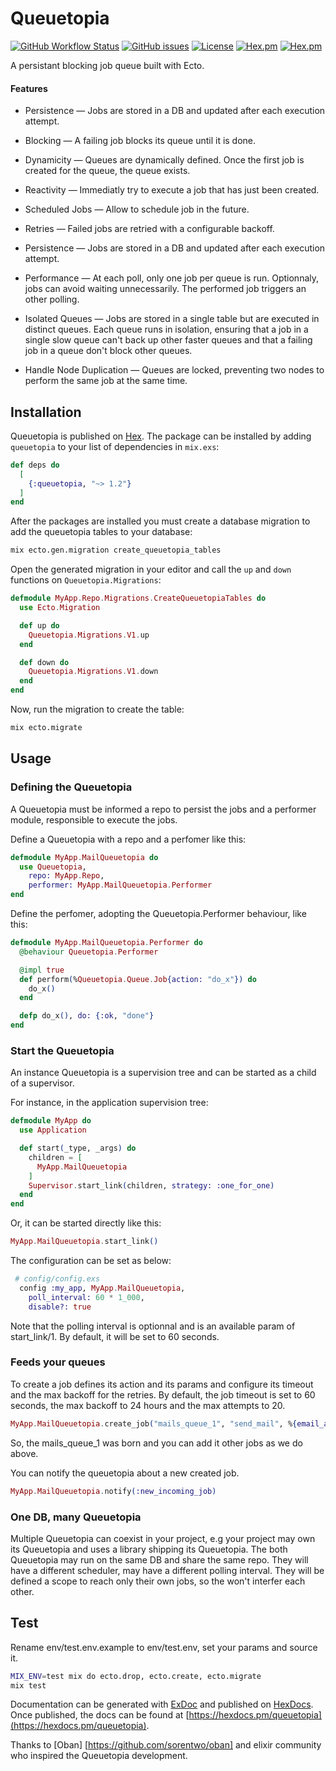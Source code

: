 # Queuetopia

[![GitHub Workflow Status](https://img.shields.io/github/workflow/status/annatel/queuetopia/CI?cacheSeconds=3600&style=flat-square)](https://github.com/annatel/queuetopia/actions) [![GitHub issues](https://img.shields.io/github/issues-raw/annatel/queuetopia?style=flat-square&cacheSeconds=3600)](https://github.com/annatel/queuetopia/issues) [![License](https://img.shields.io/badge/license-MIT-brightgreen.svg?cacheSeconds=3600?style=flat-square)](http://opensource.org/licenses/MIT) [![Hex.pm](https://img.shields.io/hexpm/v/queuetopia?style=flat-square)](https://hex.pm/packages/queuetopia) [![Hex.pm](https://img.shields.io/hexpm/dt/queuetopia?style=flat-square)](https://hex.pm/packages/queuetopia)

A persistant blocking job queue built with Ecto.

#### Features

- Persistence — Jobs are stored in a DB and updated after each execution attempt.

- Blocking — A failing job blocks its queue until it is done.

- Dynamicity — Queues are dynamically defined. Once the first job is created
  for the queue, the queue exists.

- Reactivity — Immediatly try to execute a job that has just been created.

- Scheduled Jobs — Allow to schedule job in the future.

- Retries — Failed jobs are retried with a configurable backoff.

- Persistence — Jobs are stored in a DB and updated after each execution attempt.

- Performance — At each poll, only one job per queue is run. Optionnaly, jobs can
  avoid waiting unnecessarily. The performed job triggers an other polling.

- Isolated Queues — Jobs are stored in a single table but are executed in
  distinct queues. Each queue runs in isolation, ensuring that a job in a single
  slow queue can't back up other faster queues and that a failing job in a queue
  don't block other queues.

- Handle Node Duplication — Queues are locked, preventing two nodes to perform
  the same job at the same time.

## Installation

Queuetopia is published on [Hex](https://hex.pm/packages/queuetopia).
The package can be installed by adding `queuetopia` to your list of dependencies in `mix.exs`:

```elixir
def deps do
  [
    {:queuetopia, "~> 1.2"}
  ]
end
```

After the packages are installed you must create a database migration to
add the queuetopia tables to your database:

```bash
mix ecto.gen.migration create_queuetopia_tables
```

Open the generated migration in your editor and call the `up` and `down`
functions on `Queuetopia.Migrations`:

```elixir
defmodule MyApp.Repo.Migrations.CreateQueuetopiaTables do
  use Ecto.Migration

  def up do
    Queuetopia.Migrations.V1.up
  end

  def down do
    Queuetopia.Migrations.V1.down
  end
end
```

Now, run the migration to create the table:

```sh
mix ecto.migrate
```

## Usage

### Defining the Queuetopia

A Queuetopia must be informed a repo to persist the jobs and a performer module,
responsible to execute the jobs.

Define a Queuetopia with a repo and a perfomer like this:

```elixir
defmodule MyApp.MailQueuetopia do
  use Queuetopia,
    repo: MyApp.Repo,
    performer: MyApp.MailQueuetopia.Performer
end
```

Define the perfomer, adopting the Queuetopia.Performer behaviour, like this:

```elixir
defmodule MyApp.MailQueuetopia.Performer do
  @behaviour Queuetopia.Performer

  @impl true
  def perform(%Queuetopia.Queue.Job{action: "do_x"}) do
    do_x()
  end

  defp do_x(), do: {:ok, "done"}
end
```

### Start the Queuetopia

An instance Queuetopia is a supervision tree and can be started as a child of a supervisor.

For instance, in the application supervision tree:

```elixir
defmodule MyApp do
  use Application

  def start(_type, _args) do
    children = [
      MyApp.MailQueuetopia
    ]
    Supervisor.start_link(children, strategy: :one_for_one)
  end
end
```

Or, it can be started directly like this:

```elixir
MyApp.MailQueuetopia.start_link()
```

The configuration can be set as below:

```elixir
 # config/config.exs
  config :my_app, MyApp.MailQueuetopia,
    poll_interval: 60 * 1_000,
    disable?: true

```

Note that the polling interval is optionnal and is an available param of start_link/1.
By default, it will be set to 60 seconds.


### Feeds your queues

To create a job defines its action and its params and configure its timeout and the max backoff for the retries.
By default, the job timeout is set to 60 seconds, the max backoff to 24 hours and the max attempts to 20.


```elixir
MyApp.MailQueuetopia.create_job("mails_queue_1", "send_mail", %{email_address: "toto@mail.com", body: "Welcome"}, [timeout: 1_000, max_backoff: 60_000])
```

So, the mails_queue_1 was born and you can add it other jobs as we do above.

You can notify the queuetopia about a new created job.

```elixir
MyApp.MailQueuetopia.notify(:new_incoming_job)
```

### One DB, many Queuetopia

Multiple Queuetopia can coexist in your project, e.g your project may own its Queuetopia and uses a library
shipping its Queuetopia. The both Queuetopia may run on the same DB and share the same repo. They will have a different scheduler,
may have a different polling interval. They will be defined a scope to reach only their own jobs,
so the won't interfer each other.


## Test

Rename env/test.env.example to env/test.env, set your params and source it.

```sh
MIX_ENV=test mix do ecto.drop, ecto.create, ecto.migrate
mix test
```

Documentation can be generated with [ExDoc](https://github.com/elixir-lang/ex_doc)
and published on [HexDocs](https://hexdocs.pm). Once published, the docs can
be found at [https://hexdocs.pm/queuetopia](https://hexdocs.pm/queuetopia).

Thanks to [Oban] [https://github.com/sorentwo/oban] and elixir community who inspired the Queuetopia development.

